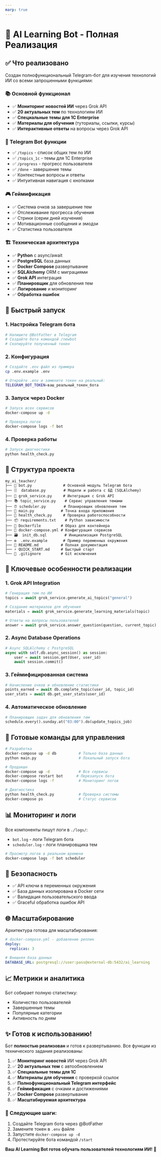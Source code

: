 ```yaml
---
marp: true
---
```


# 🎯 AI Learning Bot - Полная Реализация

## ✅ Что реализовано

Создан полнофункциональный Telegram-бот для изучения технологий ИИ со всеми запрошенными функциями:

### 📚 Основной функционал
- ✅ **Мониторинг новостей ИИ** через Grok API
- ✅ **20 актуальных тем** по технологиям ИИ 
- ✅ **Специальные темы для 1C Enterprise**
- ✅ **Материалы для обучения** (туториалы, ссылки, курсы)
- ✅ **Интерактивные ответы** на вопросы через Grok API

### 🤖 Telegram Bot функции
- ✅ `/topics` - список общих тем по ИИ
- ✅ `/topics_1c` - темы для 1C Enterprise  
- ✅ `/progress` - прогресс пользователя
- ✅ `/done` - завершение темы
- ✅ Контекстные вопросы и ответы
- ✅ Интуитивная навигация с кнопками

### 🎮 Геймификация
- ✅ Система очков за завершение тем
- ✅ Отслеживание прогресса обучения
- ✅ Стрики (серии дней изучения)
- ✅ Мотивационные сообщения и эмодзи
- ✅ Статистика пользователя

### 🏗️ Техническая архитектура  
- ✅ **Python** с async/await
- ✅ **PostgreSQL** база данных
- ✅ **Docker Compose** развертывание
- ✅ **SQLAlchemy** ORM с миграциями
- ✅ **Grok API** интеграция
- ✅ **Планировщик** для обновления тем
- ✅ **Логирование** и мониторинг
- ✅ **Обработка ошибок**

## 🚀 Быстрый запуск

### 1. Настройка Telegram бота
```bash
# Напишите @BotFather в Telegram
# Создайте бота командой /newbot
# Скопируйте полученный токен
```

### 2. Конфигурация
```bash
# Создайте .env файл из примера
cp .env.example .env

# Откройте .env и замените токен на реальный:
TELEGRAM_BOT_TOKEN=ваш_реальный_токен_бота
```

### 3. Запуск через Docker
```bash
# Запуск всех сервисов
docker-compose up -d

# Проверка логов
docker-compose logs -f bot
```

### 4. Проверка работы
```bash
# Запуск диагностики
python health_check.py
```

## 📁 Структура проекта

```
my_ai_teacher/
├── 🤖 bot.py              # Основной модуль Telegram бота
├── 🗄️  database.py        # Модели и работа с БД (SQLAlchemy)
├── 🤖 grok_service.py     # Интеграция с Grok API
├── 📚 topic_service.py    # Сервис управления темами
├── ⏰ scheduler.py        # Планировщик обновления тем
├── 🚀 main.py            # Точка входа приложения
├── 🔧 health_check.py     # Проверка работоспособности
├── 📦 requirements.txt    # Python зависимости
├── 🐳 Dockerfile         # Образ для контейнера
├── 🐳 docker-compose.yml # Конфигурация сервисов
├── 🗃️  init_db.sql        # Инициализация PostgreSQL
├── ⚙️  .env.example       # Пример переменных окружения
├── 📖 README.md          # Полная документация
├── ⚡ QUICK_START.md     # Быстрый старт
└── 🚫 .gitignore         # Git исключения
```

## 🎯 Ключевые особенности реализации

### 1. Grok API Integration
```python
# Генерация тем по ИИ
topics = await grok_service.generate_ai_topics("general")

# Создание материалов для обучения  
materials = await grok_service.generate_learning_materials(topic)

# Ответы на вопросы пользователей
answer = await grok_service.answer_question(question, current_topic)
```

### 2. Async Database Operations
```python
# Async SQLAlchemy с PostgreSQL
async with self.db.async_session() as session:
    user = await session.get(User, user_id)
    await session.commit()
```

### 3. Геймифицированная система
```python
# Начисление очков и обновление статистики
points_earned = await db.complete_topic(user_id, topic_id)
user_stats = await db.get_user_stats(user_id)
```

### 4. Автоматическое обновление
```python
# Планировщик задач для обновления тем
schedule.every().sunday.at("03:00").do(update_topics_job)
```

## 🔧 Готовые команды для управления

```bash
# Разработка
docker-compose up -d db          # Только база данных
python main.py                   # Локальный запуск бота

# Продакшн
docker-compose up -d             # Все сервисы
docker-compose restart bot      # Перезапуск бота
docker-compose logs -f           # Мониторинг логов

# Диагностика
python health_check.py           # Проверка системы
docker-compose ps                # Статус сервисов
```

## 📊 Мониторинг и логи

Все компоненты пишут логи в `./logs/`:
- `bot.log` - логи Telegram бота
- `scheduler.log` - логи планировщика тем

```bash
# Просмотр логов в реальном времени
docker-compose logs -f bot scheduler
```

## 🔐 Безопасность

- ✅ API ключи в переменных окружения
- ✅ База данных изолирована в Docker сети  
- ✅ Валидация пользовательского ввода
- ✅ Graceful обработка ошибок API

## 🌐 Масштабирование

Архитектура готова для масштабирования:

```yaml
# docker-compose.yml - добавление реплик
deploy:
  replicas: 3

# Внешняя база данных
DATABASE_URL: postgresql://user:pass@external-db:5432/ai_learning
```

## 📈 Метрики и аналитика

Бот собирает полную статистику:
- Количество пользователей
- Завершенные темы
- Популярные категории
- Активность по дням

## ✨ Готов к использованию!

Бот **полностью реализован** и готов к развертыванию. Все функции из технического задания реализованы:

1. ✅ **Мониторинг новостей** ИИ через Grok API
2. ✅ **20 актуальных тем** с автообновлением  
3. ✅ **Специальные темы для 1C**
4. ✅ **Материалы для обучения** с проверкой ссылок
5. ✅ **Полнофункциональный Telegram интерфейс**
6. ✅ **Геймификация** с очками и достижениями
7. ✅ **Docker Compose** развертывание
8. ✅ **Масштабируемая архитектура**

### 🎉 Следующие шаги:
1. Создайте Telegram бота через @BotFather
2. Замените токен в `.env` файле  
3. Запустите `docker-compose up -d`
4. Протестируйте бота командой `/start`

**Ваш AI Learning Bot готов обучать пользователей технологиям ИИ!** 🚀
